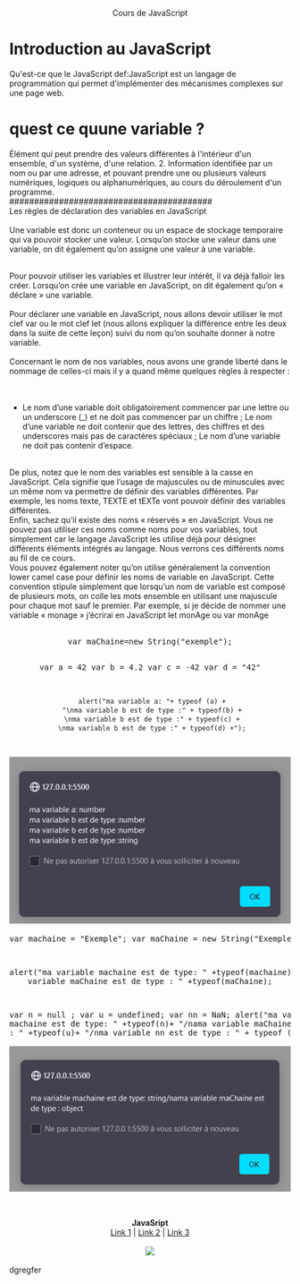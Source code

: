 

<p align="center">
  Cours de JavaScript
</p>

# Introduction au JavaScript

Qu'est-ce que le JavaScript
def:JavaScript est un langage de programmation qui permet d'implémenter des mécanismes complexes sur une page web.

# quest ce quune variable ?

Élément qui peut prendre des valeurs différentes à l'intérieur d'un ensemble, d'un système, d'une relation. 2. Information identifiée par un nom ou par une adresse, et pouvant prendre une ou plusieurs valeurs numériques, logiques ou alphanumériques, au cours du déroulement d'un programme.</br>
#########################################</br>
Les règles de déclaration des variables en JavaScript </br>
</br>
Une variable est donc un conteneur ou un espace de stockage temporaire qui va pouvoir stocker une valeur. Lorsqu’on stocke une valeur dans une variable, on dit également qu’on assigne une valeur à une variable.</br>
</br>

Pour pouvoir utiliser les variables et illustrer leur intérêt, il va déjà falloir les créer. Lorsqu’on crée une variable en JavaScript, on dit également qu’on « déclare » une variable.</br>
</br>
Pour déclarer une variable en JavaScript, nous allons devoir utiliser le mot clef var ou le mot clef let (nous allons expliquer la différence entre les deux dans la suite de cette leçon) suivi du nom qu’on souhaite donner à notre variable.</br>
</br>
Concernant le nom de nos variables, nous avons une grande liberté dans le nommage de celles-ci mais il y a quand même quelques règles à respecter :</br>
</br>
</br>

* Le nom d’une variable doit obligatoirement commencer par une lettre ou un underscore (_) et ne doit pas commencer par un chiffre ;
    Le nom d’une variable ne doit contenir que des lettres, des chiffres et des underscores mais pas de caractères spéciaux ;
    Le nom d’une variable ne doit pas contenir d’espace.
</br>
De plus, notez que le nom des variables est sensible à la casse en JavaScript. Cela signifie que l’usage de majuscules ou de minuscules avec un même nom va permettre de définir des variables différentes. Par exemple, les noms texte, TEXTE et tEXTe vont pouvoir définir des variables différentes.
</br>
Enfin, sachez qu’il existe des noms « réservés » en JavaScript. Vous ne pouvez pas utiliser ces noms comme noms pour vos variables, tout simplement car le langage JavaScript les utilise déjà pour désigner différents éléments intégrés au langage. Nous verrons ces différents noms au fil de ce cours.
</br>
Vous pouvez également noter qu’on utilise généralement la convention lower camel case pour définir les noms de variable en JavaScript. Cette convention stipule simplement que lorsqu’un nom de variable est composé de plusieurs mots, on colle les mots ensemble en utilisant une majuscule pour chaque mot sauf le premier. Par exemple, si je décide de nommer une variable « monage » j’écrirai en JavaScript let monAge ou var monAge
</br>
</br>
<div align="center">
<pre>
var maChaine=new String("exemple");
   
   var a = 42
   var b = 4.2
   var c = -42
   var d = "42"
  
     alert("ma variable a: "+ typeof (a) +
     "\nma variable b est de type :" + typeof(b) +
     \nma variable b est de type :" + typeof(c) +
     \nma variable b est de type :" + typeof(d) +");
![capture](/img/number.png)   
  var machaine = "Exemple";
  var maChaine = new String("Exemple");

 alert("ma variable machaine est de type: " +typeof(machaine)+
 "/nama variable maChaine est de type : " +typeof(maChaine);

   var n = null ;
   var u = undefined;
   var nn = NaN;
  alert("ma variable machaine est de type: " +typeof(n)+
 "/nama variable maChaine est de type : " +typeof(u)+
 "/nma variable nn est de type : " + typeof (nn));  
![capture](/img/object.png)

</pre>
</div>



<p align="center">
  <b>JavaSript</b><br>
  <a href="#">Link 1</a> |
  <a href="#">Link 2</a> |
  <a href="#">Link 3</a>
  <br><br>
  <img src="http://s.4cdn.org/image/title/105.gif">
</p>

dgregfer
